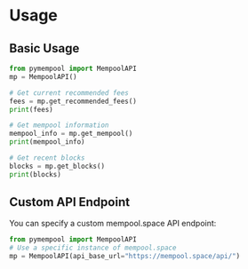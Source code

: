 # Usage

## Basic Usage

```python
from pymempool import MempoolAPI
mp = MempoolAPI()

# Get current recommended fees
fees = mp.get_recommended_fees()
print(fees)

# Get mempool information
mempool_info = mp.get_mempool()
print(mempool_info)

# Get recent blocks
blocks = mp.get_blocks()
print(blocks)
```

## Custom API Endpoint

You can specify a custom mempool.space API endpoint:

```python
from pymempool import MempoolAPI
# Use a specific instance of mempool.space
mp = MempoolAPI(api_base_url="https://mempool.space/api/")
```
